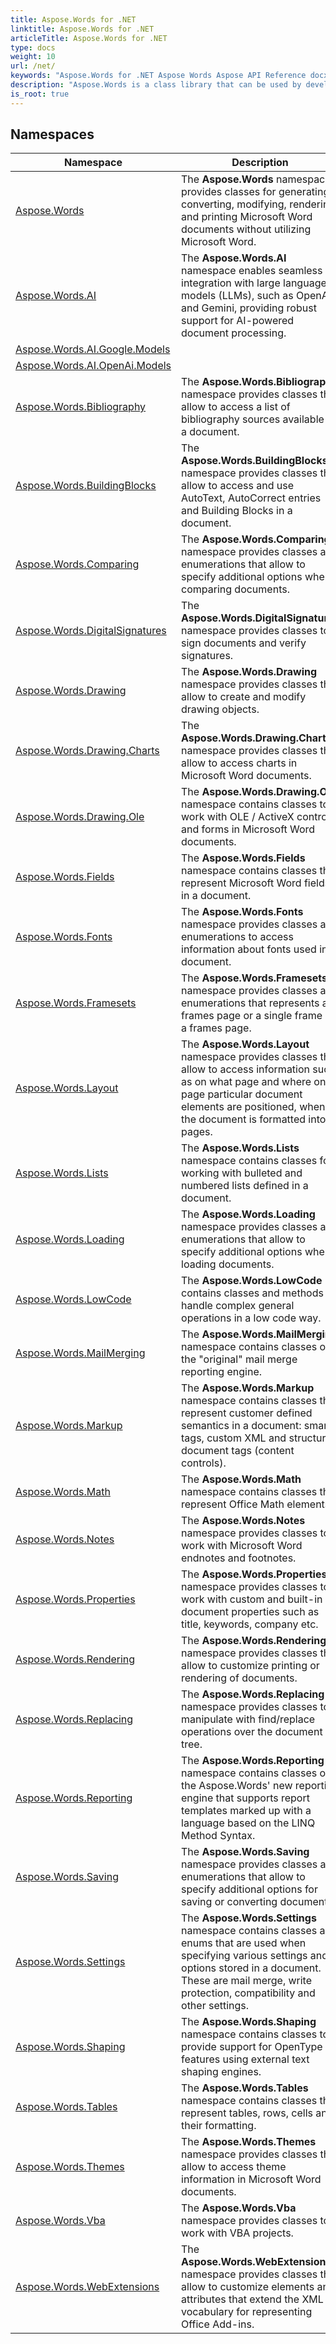 ```yaml
---
title: Aspose.Words for .NET
linktitle: Aspose.Words for .NET
articleTitle: Aspose.Words for .NET
type: docs
weight: 10
url: /net/
keywords: "Aspose.Words for .NET Aspose Words Aspose API Reference docx to pdf convert compare create edit word split bmp rtf odt open office html tiff doc dot wordml mobi chm txt md markdown xps svg ps postscript pcl epub azw3 kf8 png emf jpg gif mail merge table reporting document"
description: "Aspose.Words is a class library that can be used by developers for various platforms for a variety of document processing tasks."
is_root: true
---
```


## Namespaces

| Namespace | Description |
| --- | --- |
| [Aspose.Words](./aspose.words/) | The **Aspose.Words** namespace provides classes for generating, converting, modifying, rendering and printing Microsoft Word documents without utilizing Microsoft Word. |
| [Aspose.Words.AI](./aspose.words.ai/) | The **Aspose.Words.AI** namespace enables seamless integration with large language models (LLMs), such as OpenAI and Gemini, providing robust support for AI-powered document processing. |
| [Aspose.Words.AI.Google.Models](./aspose.words.ai.google.models/) |  |
| [Aspose.Words.AI.OpenAi.Models](./aspose.words.ai.openai.models/) |  |
| [Aspose.Words.Bibliography](./aspose.words.bibliography/) | The **Aspose.Words.Bibliography** namespace provides classes that allow to access a list of bibliography sources available in a document. |
| [Aspose.Words.BuildingBlocks](./aspose.words.buildingblocks/) | The **Aspose.Words.BuildingBlocks** namespace provides classes that allow to access and use AutoText, AutoCorrect entries and Building Blocks in a document. |
| [Aspose.Words.Comparing](./aspose.words.comparing/) | The **Aspose.Words.Comparing** namespace provides classes and enumerations that allow to specify additional options when comparing documents. |
| [Aspose.Words.DigitalSignatures](./aspose.words.digitalsignatures/) | The **Aspose.Words.DigitalSignatures** namespace provides classes to sign documents and verify signatures. |
| [Aspose.Words.Drawing](./aspose.words.drawing/) | The **Aspose.Words.Drawing** namespace provides classes that allow to create and modify drawing objects. |
| [Aspose.Words.Drawing.Charts](./aspose.words.drawing.charts/) | The **Aspose.Words.Drawing.Charts** namespace provides classes that allow to access charts in Microsoft Word documents. |
| [Aspose.Words.Drawing.Ole](./aspose.words.drawing.ole/) | The **Aspose.Words.Drawing.Ole** namespace contains classes to work with OLE / ActiveX controls and forms in Microsoft Word documents. |
| [Aspose.Words.Fields](./aspose.words.fields/) | The **Aspose.Words.Fields** namespace contains classes that represent Microsoft Word fields in a document. |
| [Aspose.Words.Fonts](./aspose.words.fonts/) | The **Aspose.Words.Fonts** namespace provides classes and enumerations to access information about fonts used in a document. |
| [Aspose.Words.Framesets](./aspose.words.framesets/) | The **Aspose.Words.Framesets** namespace provides classes and enumerations that represents a frames page or a single frame on a frames page. |
| [Aspose.Words.Layout](./aspose.words.layout/) | The **Aspose.Words.Layout** namespace provides classes that allow to access information such as on what page and where on a page particular document elements are positioned, when the document is formatted into pages. |
| [Aspose.Words.Lists](./aspose.words.lists/) | The **Aspose.Words.Lists** namespace contains classes for working with bulleted and numbered lists defined in a document. |
| [Aspose.Words.Loading](./aspose.words.loading/) | The **Aspose.Words.Loading** namespace provides classes and enumerations that allow to specify additional options when loading documents. |
| [Aspose.Words.LowCode](./aspose.words.lowcode/) | The **Aspose.Words.LowCode** contains classes and methods to handle complex general operations in a low code way. |
| [Aspose.Words.MailMerging](./aspose.words.mailmerging/) | The **Aspose.Words.MailMerging** namespace contains classes of the "original" mail merge reporting engine. |
| [Aspose.Words.Markup](./aspose.words.markup/) | The **Aspose.Words.Markup** namespace contains classes that represent customer defined semantics in a document: smart tags, custom XML and structured document tags (content controls). |
| [Aspose.Words.Math](./aspose.words.math/) | The **Aspose.Words.Math** namespace contains classes that represent Office Math elements. |
| [Aspose.Words.Notes](./aspose.words.notes/) | The **Aspose.Words.Notes** namespace provides classes to work with Microsoft Word endnotes and footnotes. |
| [Aspose.Words.Properties](./aspose.words.properties/) | The **Aspose.Words.Properties** namespace provides classes to work with custom and built-in document properties such as title, keywords, company etc. |
| [Aspose.Words.Rendering](./aspose.words.rendering/) | The **Aspose.Words.Rendering** namespace provides classes that allow to customize printing or rendering of documents. |
| [Aspose.Words.Replacing](./aspose.words.replacing/) | The **Aspose.Words.Replacing** namespace provides classes to manipulate with find/replace operations over the document tree. |
| [Aspose.Words.Reporting](./aspose.words.reporting/) | The **Aspose.Words.Reporting** namespace contains classes of the Aspose.Words' new reporting engine that supports report templates marked up with a language based on the LINQ Method Syntax. |
| [Aspose.Words.Saving](./aspose.words.saving/) | The **Aspose.Words.Saving** namespace provides classes and enumerations that allow to specify additional options for saving or converting documents. |
| [Aspose.Words.Settings](./aspose.words.settings/) | The **Aspose.Words.Settings** namespace contains classes and enums that are used when specifying various settings and options stored in a document. These are mail merge, write protection, compatibility and other settings. |
| [Aspose.Words.Shaping](./aspose.words.shaping/) | The **Aspose.Words.Shaping** namespace contains classes to provide support for OpenType features using external text shaping engines. |
| [Aspose.Words.Tables](./aspose.words.tables/) | The **Aspose.Words.Tables** namespace contains classes that represent tables, rows, cells and their formatting. |
| [Aspose.Words.Themes](./aspose.words.themes/) | The **Aspose.Words.Themes** namespace provides classes that allow to access theme information in Microsoft Word documents. |
| [Aspose.Words.Vba](./aspose.words.vba/) | The **Aspose.Words.Vba** namespace provides classes to work with VBA projects. |
| [Aspose.Words.WebExtensions](./aspose.words.webextensions/) | The **Aspose.Words.WebExtensions** namespace provides classes that allow to customize elements and attributes that extend the XML vocabulary for representing Office Add-ins. |
